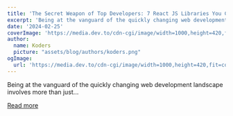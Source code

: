 ```yaml
---
title: 'The Secret Weapon of Top Developers: 7 React JS Libraries You Can''t Afford to Ignore'
excerpt: 'Being at the vanguard of the quickly changing web development landscape involves more than just...'
date: '2024-02-25'
coverImage: 'https://media.dev.to/cdn-cgi/image/width=1000,height=420,fit=cover,gravity=auto,format=auto/https%3A%2F%2Fdev-to-uploads.s3.amazonaws.com%2Fuploads%2Farticles%2Ffuc3rst8pwzmyouyayiz.gif'
author:
  name: Koders
  picture: "assets/blog/authors/koders.png"
ogImage:
  url: 'https://media.dev.to/cdn-cgi/image/width=1000,height=420,fit=cover,gravity=auto,format=auto/https%3A%2F%2Fdev-to-uploads.s3.amazonaws.com%2Fuploads%2Farticles%2Ffuc3rst8pwzmyouyayiz.gif'
---
```


Being at the vanguard of the quickly changing web development landscape involves more than just...

[Read more](https://dev.to/nluxai/the-secret-weapon-of-top-developers-7-react-js-libraries-you-cant-afford-to-ignore-3lf0)
